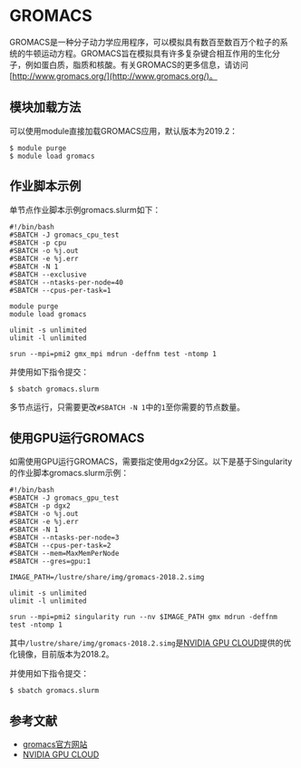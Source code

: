 # GROMACS

GROMACS是一种分子动力学应用程序，可以模拟具有数百至数百万个粒子的系统的牛顿运动方程。GROMACS旨在模拟具有许多复杂键合相互作用的生化分子，例如蛋白质，脂质和核酸。有关GROMACS的更多信息，请访问[http://www.gromacs.org/](http://www.gromacs.org/)。

## 模块加载方法

可以使用module直接加载GROMACS应用，默认版本为2019.2：

```shell
$ module purge
$ module load gromacs
```

## 作业脚本示例

单节点作业脚本示例gromacs.slurm如下：

```
#!/bin/bash
#SBATCH -J gromacs_cpu_test
#SBATCH -p cpu
#SBATCH -o %j.out
#SBATCH -e %j.err
#SBATCH -N 1
#SBATCH --exclusive
#SBATCH --ntasks-per-node=40
#SBATCH --cpus-per-task=1

module purge
module load gromacs

ulimit -s unlimited
ulimit -l unlimited

srun --mpi=pmi2 gmx_mpi mdrun -deffnm test -ntomp 1
```

并使用如下指令提交：

```
$ sbatch gromacs.slurm
```

多节点运行，只需要更改`#SBATCH -N 1`中的`1`至你需要的节点数量。

## 使用GPU运行GROMACS

如需使用GPU运行GROMACS，需要指定使用dgx2分区。以下是基于Singularity的作业脚本gromacs.slurm示例：

```
#!/bin/bash
#SBATCH -J gromacs_gpu_test
#SBATCH -p dgx2
#SBATCH -o %j.out
#SBATCH -e %j.err
#SBATCH -N 1
#SBATCH --ntasks-per-node=3
#SBATCH --cpus-per-task=2
#SBATCH --mem=MaxMemPerNode
#SBATCH --gres=gpu:1

IMAGE_PATH=/lustre/share/img/gromacs-2018.2.simg

ulimit -s unlimited
ulimit -l unlimited

srun --mpi=pmi2 singularity run --nv $IMAGE_PATH gmx mdrun -deffnm test -ntomp 1
```

其中`/lustre/share/img/gromacs-2018.2.simg`是[NVIDIA GPU CLOUD](https://ngc.nvidia.com/)提供的优化镜像，目前版本为2018.2。

并使用如下指令提交：

```
$ sbatch gromacs.slurm
```

## 参考文献

- [gromacs官方网站](http://www.gromacs.org/)
- [NVIDIA GPU CLOUD](https://ngc.nvidia.com/catalog/containers/hpc:gromacs)